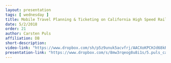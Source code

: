 ```yaml
---
layout: presentation
tags: [ wednesday ]
title: Mobile Travel Planning & Ticketing on California High Speed Rail
date: 5/2/2018
order: 21
author: Carsten Puls
affiliation: DB
short-description:
video-link: "https://www.dropbox.com/sh/p5z9unuk5acvfrj/AACXoKPCHJd68kRFF-Mwrdkca/Day2/2018-05-02_Cal-ITC_Day2-5.Puls.mp4"  
presentation-link: "https://www.dropbox.com/s/8mw3rqeog8u8i1s/5.puls_calitp.pdf?dl=0"
---
```

